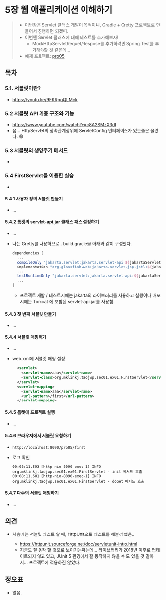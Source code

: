 # 5장 웹 애플리케이션 이해하기

> * 이번장은 Servlet 클래스 개발이 목적이니, Gradle + Gretty 프로젝트로 만들어서 진행하면 되겠따.
> * 이번엔 Servlet 클래스에 대해 테스트를 추가해보자!
>   * MockHttpServletRequet/Respose를 추가하려면 Spring Test를 추가해야할 것 같은데...
> * 예제 프로젝트: [pro05](pro05)



## 목차

### 5.1. 서블릿이란?

* https://youtu.be/9FKRpqQLMck



### 5.2 서블릿 API 계층 구조와 기능

* https://www.youtube.com/watch?v=c8A2SMzX3dI
* 음... HttpServlet의 상속관계상위에 ServletConfig 인터페이스가 있는줄은 몰랐다. 😅



### 5.3 서블릿의 생명주기 메서드

* 



### 5.4 FirstServlet을 이용한 실습

* 

#### 5.4.1 사용자 정의 서블릿 만들기

* ...

#### 5.4.2 톰캣의 servlet-api.jar 클래스 패스 설정하기

* ...

* 나는 Gretty를 사용하므로.. build.gradle을 아래와 같이 구성했다.

  ```groovy
  dependencies {
    ...
    compileOnly "jakarta.servlet:jakarta.servlet-api:${jakartaServletApiVersion}"
    implementation "org.glassfish.web:jakarta.servlet.jsp.jstl:${jakartaServletJspJstlVersion}"
    ...
    testRuntimeOnly "jakarta.servlet:jakarta.servlet-api:${jakartaServletApiVersion}"
    ...
  }
  ```

  * 프로젝트 개발 / 테스트시에는 jakarta의 라이브러리를 사용하고 실행이나 배포시에는 Tomcat 에 포함된 servlet-api.jar를 사용함.



#### 5.4.3 첫 번째 서블릿 만들기

* ...



#### 5.4.4 서블릿 매핑하기

* ...

* web.xml에 서블릿 매핑 설정

  ```xml
    <servlet>
      <servlet-name>aaa</servlet-name>
      <servlet-class>org.mklinkj.taojwp.sec01.ex01.FirstServlet</servlet-class>
    </servlet>
    <servlet-mapping>
      <servlet-name>aaa</servlet-name>
      <url-pattern>/first</url-pattern>
    </servlet-mapping>
  ```

  

#### 5.4.5 톰켓에 프로젝트 실행

* ...



#### 5.4.6 브라우저에서 서블릿 요청하기

* `http://localhost:8090/pro05/first`

* 로그 확인

  ```
  00:08:11.593 [http-nio-8090-exec-1] INFO  org.mklinkj.taojwp.sec01.ex01.FirstServlet - init 메서드 호출
  00:08:11.601 [http-nio-8090-exec-1] INFO  org.mklinkj.taojwp.sec01.ex01.FirstServlet - doGet 메서드 호출
  ```

  

#### 5.4.7 다수의 서블릿 매핑하기

* ...





## 의견

* 처음에는 서블릿 테스트 할 때, HttpUnit으로 테스트를 해볼까 했음..

  * https://httpunit.sourceforge.net/doc/servletunit-intro.html
  * 지금도 잘 동작 할 것으로 보이기는하는데... 라이브러리가 2018년 이후로 업데이트되지 않고 있고, JUnit 5 환경에서 잘 동작하지 않을 수 도 있을 것 같아서... 프로젝트에 적용하진 않았다.
  
  

## 정오표

* 없음.




